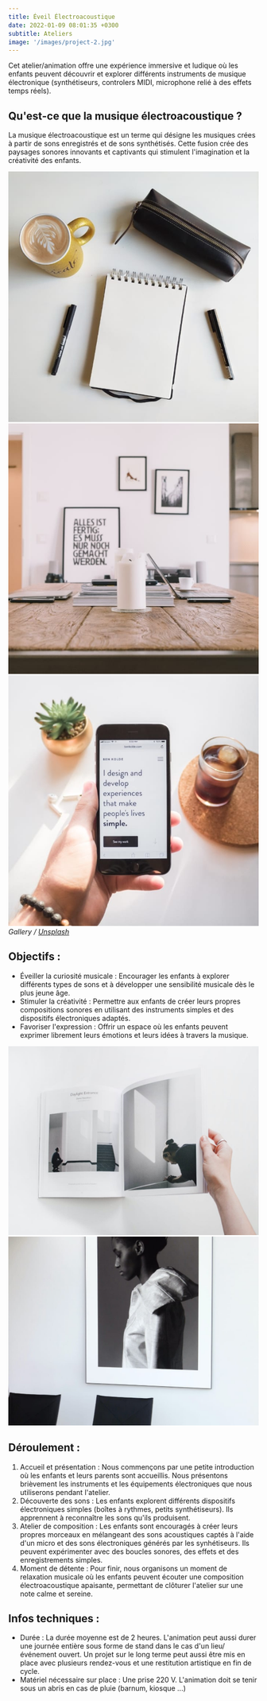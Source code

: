 ```yaml
---
title: Éveil Électroacoustique
date: 2022-01-09 08:01:35 +0300
subtitle: Ateliers
image: '/images/project-2.jpg'
---
```


Cet atelier/animation offre une expérience immersive et ludique où les enfants peuvent découvrir et explorer différents instruments de musique électronique (synthétiseurs, controlers MIDI, microphone relié à des effets temps réels). 

## Qu'est-ce que la musique électroacoustique ?

La musique électroacoustique est un terme qui désigne les musiques crées à partir de sons enregistrés et de sons synthétisés. Cette fusion crée des paysages sonores innovants et captivants qui stimulent l'imagination et la créativité des enfants.

<div class="gallery-box">
  <div class="gallery">
    <img src="/images/project-example-1.jpg" loading="lazy" alt="Project">
    <img src="/images/project-example-2.jpg" loading="lazy" alt="Project">
    <img src="/images/project-example-3.jpg" loading="lazy" alt="Project">
  </div>
  <em>Gallery / <a href="https://unsplash.com/" target="_blank">Unsplash</a></em>
</div>


## Objectifs :

* Éveiller la curiosité musicale : Encourager les enfants à explorer différents types de sons et à développer une sensibilité musicale dès le plus jeune âge.
* Stimuler la créativité : Permettre aux enfants de créer leurs propres compositions sonores en utilisant des instruments simples et des dispositifs électroniques adaptés.
* Favoriser l'expression : Offrir un espace où les enfants peuvent exprimer librement leurs émotions et leurs idées à travers la musique.


<div class="gallery-box">
  <div class="gallery">
    <img src="/images/project-example-4.jpg" loading="lazy" alt="Project">
    <img src="/images/project-example-5.jpg" loading="lazy" alt="Project">
  </div>
</div>

## Déroulement :

1. Accueil et présentation : Nous commençons par une petite introduction où les enfants et leurs parents sont accueillis. Nous présentons brièvement les instruments et les équipements électroniques que nous utiliserons pendant l'atelier.
2. Découverte des sons : Les enfants explorent différents dispositifs électroniques simples (boîtes à rythmes, petits synthétiseurs). Ils apprennent à reconnaître les sons qu'ils produisent.
3. Atelier de composition : Les enfants sont encouragés à créer leurs propres morceaux en mélangeant des sons acoustiques captés à l'aide d'un micro et des sons électroniques générés par les synhétiseurs. Ils peuvent expérimenter avec des boucles sonores, des effets et des enregistrements simples.
4. Moment de détente : Pour finir, nous organisons un moment de relaxation musicale où les enfants peuvent écouter une composition électroacoustique apaisante, permettant de clôturer l'atelier sur une note calme et sereine.


## Infos techniques :

* Durée : La durée moyenne est de 2 heures. L'animation peut aussi durer une journée entière sous forme de stand dans le cas d'un lieu/événement ouvert. Un projet sur le long terme peut aussi être mis en place avec plusieurs rendez-vous et une restitution artistique en fin de cycle.
* Matériel nécessaire sur place : Une prise 220 V. L'animation doit se tenir sous un abris en cas de pluie (barnum, kiosque ...)


